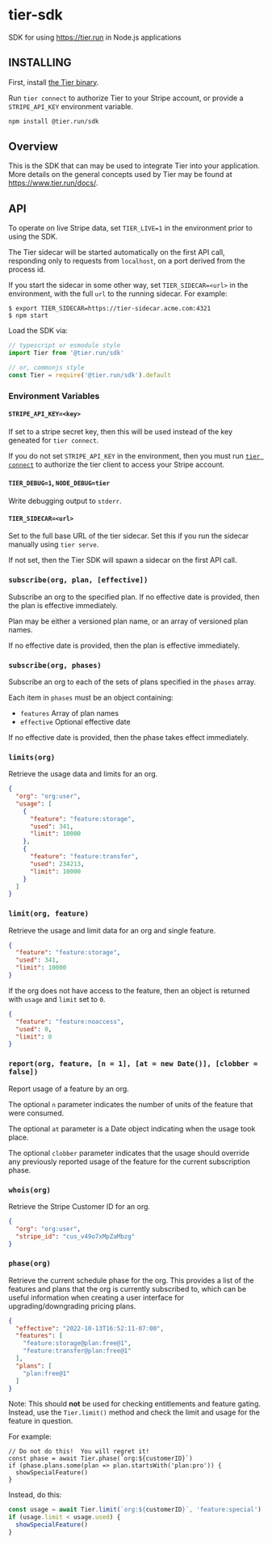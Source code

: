 # tier-sdk

SDK for using https://tier.run in Node.js applications

## INSTALLING

First, install [the Tier binary](https://tier.run/docs/install).

Run `tier connect` to authorize Tier to your Stripe account, or
provide a `STRIPE_API_KEY` environment variable.

```bash
npm install @tier.run/sdk
```

## Overview

This is the SDK that can may be used to integrate Tier into your
application. More details on the general concepts used by Tier
may be found at <https://www.tier.run/docs/>.

## API

To operate on live Stripe data, set `TIER_LIVE=1` in the
environment prior to using the SDK.

The Tier sidecar will be started automatically on the first API
call, responding only to requests from `localhost`, on a port
derived from the process id.

If you start the sidecar in some other way, set
`TIER_SIDECAR=<url>` in the environment, with the full `url` to
the running sidecar.  For example:

```
$ export TIER_SIDECAR=https://tier-sidecar.acme.com:4321
$ npm start
```

Load the SDK via:

```js
// typescript or esmodule style
import Tier from '@tier.run/sdk'

// or, commonjs style
const Tier = require('@tier.run/sdk').default
```

### Environment Variables

#### `STRIPE_API_KEY=<key>`

If set to a stripe secret key, then this will be used instead of
the key geneated for `tier connect`.

If you do not set `STRIPE_API_KEY` in the environment, then you
must run [`tier connect`](https://tier.run/docs/cli/connect) to
authorize the tier client to access your Stripe account.

#### `TIER_DEBUG=1`, `NODE_DEBUG=tier`

Write debugging output to `stderr`.

#### `TIER_SIDECAR=<url>`

Set to the full base URL of the tier sidecar.  Set this if you
run the sidecar manually using `tier serve`.

If not set, then the Tier SDK will spawn a sidecar on the first
API call.

### `subscribe(org, plan, [effective])`

Subscribe an org to the specified plan. If no effective date is
provided, then the plan is effective immediately.

Plan may be either a versioned plan name, or an array of
versioned plan names.

If no effective date is provided, then the plan is effective
immediately.

### `subscribe(org, phases)`

Subscribe an org to each of the sets of plans specified in the
`phases` array.

Each item in `phases` must be an object containing:

- `features` Array of plan names
- `effective` Optional effective date

If no effective date is provided, then the phase takes effect
immediately.

### `limits(org)`

Retrieve the usage data and limits for an org.

```json
{
  "org": "org:user",
  "usage": [
    {
      "feature": "feature:storage",
      "used": 341,
      "limit": 10000
    },
    {
      "feature": "feature:transfer",
      "used": 234213,
      "limit": 10000
    }
  ]
}
```

### `limit(org, feature)`

Retrieve the usage and limit data for an org and single feature.

```json
{
  "feature": "feature:storage",
  "used": 341,
  "limit": 10000
}
```

If the org does not have access to the feature, then an object is
returned with `usage` and `limit` set to `0`.

```json
{
  "feature": "feature:noaccess",
  "used": 0,
  "limit": 0
}
```

### `report(org, feature, [n = 1], [at = new Date()], [clobber = false])`

Report usage of a feature by an org.

The optional `n` parameter indicates the number of units of the
feature that were consumed.

The optional `at` parameter is a Date object indicating when the
usage took place.

The optional `clobber` parameter indicates that the usage should
override any previously reported usage of the feature for the
current subscription phase.

### `whois(org)`

Retrieve the Stripe Customer ID for an org.

```json
{
  "org": "org:user",
  "stripe_id": "cus_v49o7xMpZaMbzg"
}
```

### `phase(org)`

Retrieve the current schedule phase for the org.  This provides a
list of the features and plans that the org is currently
subscribed to, which can be useful information when creating a
user interface for upgrading/downgrading pricing plans.

```json
{
  "effective": "2022-10-13T16:52:11-07:00",
  "features": [
    "feature:storage@plan:free@1",
    "feature:transfer@plan:free@1"
  ],
  "plans": [
    "plan:free@1"
  ]
}
```

Note: This should **not** be used for checking entitlements and
feature gating.  Instead, use the `Tier.limit()` method and check
the limit and usage for the feature in question.

For example:

```
// Do not do this!  You will regret it!
const phase = await Tier.phase(`org:${customerID}`)
if (phase.plans.some(plan => plan.startsWith('plan:pro')) {
  showSpecialFeature()
}
```

Instead, do this:

```js
const usage = await Tier.limit(`org:${customerID}`, 'feature:special')
if (usage.limit < usage.used) {
  showSpecialFeature()
}
```
